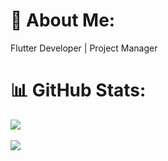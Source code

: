 # 💫 About Me:
Flutter Developer | Project Manager


# 📊 GitHub Stats:
![](https://github-readme-streak-stats.herokuapp.com/?user=iamyusif&theme=dark&hide_border=false)<br/><br>
[![](https://visitcount.itsvg.in/api?id=iamyusif&icon=8&color=0)](https://visitcount.itsvg.in)

<!-- Proudly created with GPRM ( https://gprm.itsvg.in ) -->
